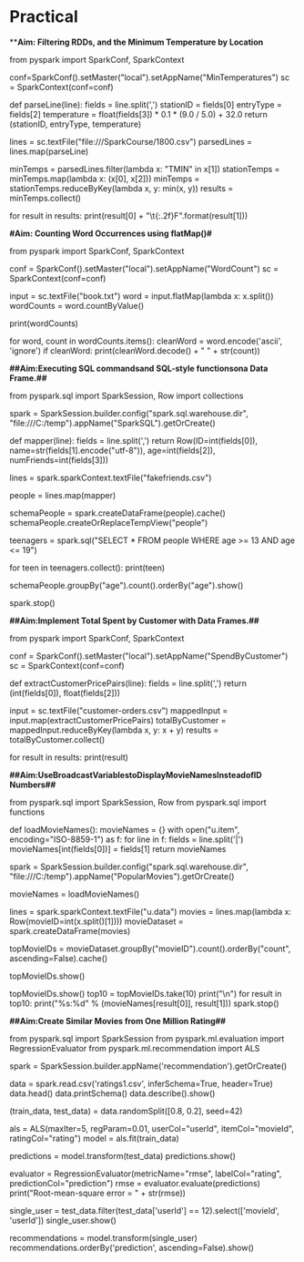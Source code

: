 # Practical

****Aim: Filtering RDDs, and the Minimum Temperature by Location**

from pyspark import SparkConf, SparkContext

conf=SparkConf().setMaster("local").setAppName("MinTemperatures")
sc = SparkContext(conf=conf)

def parseLine(line):
    fields = line.split(',')
    stationID = fields[0]
    entryType = fields[2]
    temperature = float(fields[3]) * 0.1 * (9.0 / 5.0) + 32.0
    return (stationID, entryType, temperature)

lines = sc.textFile("file:///SparkCourse/1800.csv")
parsedLines = lines.map(parseLine)

minTemps = parsedLines.filter(lambda x: "TMIN" in x[1])
stationTemps = minTemps.map(lambda x: (x[0], x[2]))
minTemps = stationTemps.reduceByKey(lambda x, y: min(x, y))
results = minTemps.collect()

for result in results:
  print(result[0] + "\t{:.2f}F".format(result[1]))

  
**#Aim: Counting Word Occurrences using flatMap()#**

from pyspark import SparkConf, SparkContext

conf = SparkConf().setMaster("local").setAppName("WordCount")
sc = SparkContext(conf=conf)

input = sc.textFile("book.txt")
word = input.flatMap(lambda x: x.split())
wordCounts = word.countByValue()

print(wordCounts)

for word, count in wordCounts.items():
    cleanWord = word.encode('ascii', 'ignore')
    if cleanWord:
        print(cleanWord.decode() + " " + str(count))


**##Aim:Executing SQL commandsand SQL-style functionsona Data Frame.##**

from pyspark.sql import SparkSession, Row
import collections

spark = SparkSession.builder.config("spark.sql.warehouse.dir", "file:///C:/temp").appName("SparkSQL").getOrCreate()

def mapper(line):
    fields = line.split(',')
    return Row(ID=int(fields[0]), name=str(fields[1].encode("utf-8")), age=int(fields[2]), numFriends=int(fields[3]))

lines = spark.sparkContext.textFile("fakefriends.csv")

people = lines.map(mapper)	

schemaPeople = spark.createDataFrame(people).cache()
schemaPeople.createOrReplaceTempView("people")

teenagers = spark.sql("SELECT * FROM people WHERE age >= 13 AND age <= 19")

for teen in teenagers.collect():
    print(teen)

schemaPeople.groupBy("age").count().orderBy("age").show()

spark.stop()


**##Aim:Implement Total Spent by Customer with Data Frames.##**

from pyspark import SparkConf, SparkContext

conf = SparkConf().setMaster("local").setAppName("SpendByCustomer")
sc = SparkContext(conf=conf)

def extractCustomerPricePairs(line):
    fields = line.split(',')
    return (int(fields[0]), float(fields[2]))

input = sc.textFile("customer-orders.csv")
mappedInput = input.map(extractCustomerPricePairs)
totalByCustomer = mappedInput.reduceByKey(lambda x, y: x + y)
results = totalByCustomer.collect()

for result in results:
    print(result)


**##Aim:UseBroadcastVariablestoDisplayMovieNamesInsteadofID Numbers##**

from pyspark.sql import SparkSession, Row
from pyspark.sql import functions

def loadMovieNames():
    movieNames = {}
    with open("u.item", encoding="ISO-8859-1") as f:
        for line in f:
            fields = line.split('|')
            movieNames[int(fields[0])] = fields[1]
    return movieNames

spark = SparkSession.builder.config("spark.sql.warehouse.dir", "file:///C:/temp").appName("PopularMovies").getOrCreate()

movieNames = loadMovieNames()

lines = spark.sparkContext.textFile("u.data")
movies = lines.map(lambda x: Row(movieID=int(x.split()[1])))
movieDataset = spark.createDataFrame(movies)

topMovieIDs = movieDataset.groupBy("movieID").count().orderBy("count", ascending=False).cache()

topMovieIDs.show()

topMovieIDs.show()
top10 = topMovieIDs.take(10)
print("\n")
for result in top10:
    print("%s:%d" % (movieNames[result[0]], result[1]))
spark.stop()


**##Aim:Create Similar Movies from One Million Rating##**

from pyspark.sql import SparkSession
from pyspark.ml.evaluation import RegressionEvaluator
from pyspark.ml.recommendation import ALS

spark = SparkSession.builder.appName('recommendation').getOrCreate()

data = spark.read.csv('ratings1.csv', inferSchema=True, header=True)
data.head()
data.printSchema()
data.describe().show()

(train_data, test_data) = data.randomSplit([0.8, 0.2], seed=42)

als = ALS(maxIter=5, regParam=0.01, userCol="userId", itemCol="movieId", ratingCol="rating")
model = als.fit(train_data)

predictions = model.transform(test_data)
predictions.show()

evaluator = RegressionEvaluator(metricName="rmse", labelCol="rating", predictionCol="prediction")
rmse = evaluator.evaluate(predictions)
print("Root-mean-square error = " + str(rmse))

single_user = test_data.filter(test_data['userId'] == 12).select(['movieId', 'userId'])
single_user.show()

recommendations = model.transform(single_user)
recommendations.orderBy('prediction', ascending=False).show()





